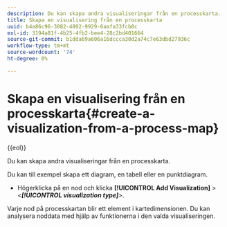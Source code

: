 ```yaml
---
description: Du kan skapa andra visualiseringar från en processkarta.
title: Skapa en visualisering från en processkarta
uuid: b4a86c96-3082-4802-9929-6aafa33fcb8c
exl-id: 3194a81f-4b25-4fb2-bee4-28c2bd401664
source-git-commit: b1dda69a606a16dccca30d2a74c7e63dbd27936c
workflow-type: tm+mt
source-wordcount: '74'
ht-degree: 0%

---
```


# Skapa en visualisering från en processkarta{#create-a-visualization-from-a-process-map}

{{eol}}

Du kan skapa andra visualiseringar från en processkarta.

Du kan till exempel skapa ett diagram, en tabell eller en punktdiagram.

* Högerklicka på en nod och klicka **[!UICONTROL Add Visualization]** > *&lt;**[!UICONTROL visualization type]**>*.

Varje nod på processkartan blir ett element i kartedimensionen. Du kan analysera noddata med hjälp av funktionerna i den valda visualiseringen.
